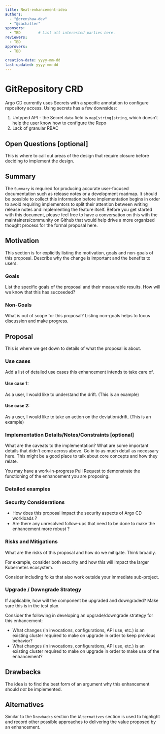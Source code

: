 ```yaml
---
title: Neat-enhancement-idea
authors:
  - "@crenshaw-dev"
  - "@zachaller"
sponsors:
  - TBD        # List all interested parties here.
reviewers:
  - TBD
approvers:
  - TBD

creation-date: yyyy-mm-dd
last-updated: yyyy-mm-dd
---
```


# GitRepository CRD

Argo CD currently uses Secrets with a specific annotation to configure repository access. Using secrets has a few downsides:

1) Untyped API - the Secret `data` field is `map[string]string`, which doesn't help the user know how to configure the Repo
2) Lack of granular RBAC

## Open Questions [optional]

This is where to call out areas of the design that require closure before deciding to implement the
design.


## Summary

The `Summary` is required for producing accurate user-focused documentation
such as release notes or a development roadmap. It should be possible to collect this information
before implementation begins in order to avoid requiring implementors to split their attention
between writing release notes and implementing the feature itself. Before you get started with this document,
please feel free to have a conversation on this with the maintainers/community on Github that would help
drive a more organized thought process for the formal proposal here.

## Motivation

This section is for explicitly listing the motivation, goals and non-goals of this proposal.
Describe why the change is important and the benefits to users.

### Goals

List the specific goals of the proposal and their measurable results. How will we know that this has succeeded?

### Non-Goals

What is out of scope for this proposal? Listing non-goals helps to focus discussion and make
progress.

## Proposal

This is where we get down to details of what the proposal is about.

### Use cases

Add a list of detailed use cases this enhancement intends to take care of.

#### Use case 1:
As a user, I would like to understand the drift. (This is an example)

#### Use case 2:
As a user, I would like to take an action on the deviation/drift. (This is an example)

### Implementation Details/Notes/Constraints [optional]

What are the caveats to the implementation? What are some important details that didn't come across
above. Go in to as much detail as necessary here. This might be a good place to talk about core
concepts and how they relate.

You may have a work-in-progress Pull Request to demonstrate the functioning of the enhancement you are proposing.

### Detailed examples

### Security Considerations

* How does this proposal impact the security aspects of Argo CD workloads ?
* Are there any unresolved follow-ups that need to be done to make the enhancement more robust ?

### Risks and Mitigations

What are the risks of this proposal and how do we mitigate. Think broadly.

For example, consider
both security and how this will impact the larger Kubernetes ecosystem.

Consider including folks that also work outside your immediate sub-project.


### Upgrade / Downgrade Strategy

If applicable, how will the component be upgraded and downgraded? Make sure this is in the test
plan.

Consider the following in developing an upgrade/downgrade strategy for this enhancement:

- What changes (in invocations, configurations, API use, etc.) is an existing cluster required to
  make on upgrade in order to keep previous behavior?
- What changes (in invocations, configurations, API use, etc.) is an existing cluster required to
  make on upgrade in order to make use of the enhancement?

## Drawbacks

The idea is to find the best form of an argument why this enhancement should _not_ be implemented.

## Alternatives

Similar to the `Drawbacks` section the `Alternatives` section is used to highlight and record other
possible approaches to delivering the value proposed by an enhancement.